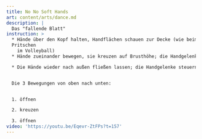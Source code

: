 ```yaml
---
title: No No Soft Hands
art: content/arts/dance.md
description: |
  Das "fallende Blatt"
instruction: >
  * Hände über den Kopf halten, Handflächen schauen zur Decke (wie beim
  Pritschen
    im Volleyball)
  * Hände zueinander bewegen, sie kreuzen auf Brusthöhe; die Handgelenke steuern

  * Die Hände wieder nach außen fließen lassen; die Handgelenke steuern


  Die 3 Bewegungen von oben nach unten:


  1. öffnen

  2. kreuzen

  3. öffnen
video: 'https://youtu.be/Eqevr-ZtFPs?t=157'
---
```


